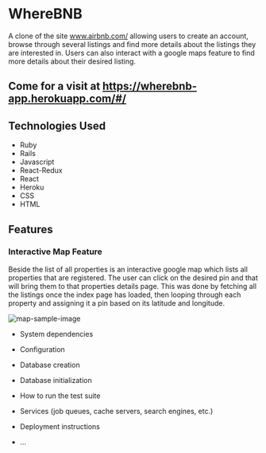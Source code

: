 # WhereBNB
A clone of the site www.airbnb.com/ allowing users to create an account, browse through several listings and find more details about the listings they are interested in. Users can also interact with a google maps feature to find more details about their desired listing. 

## Come for a visit at https://wherebnb-app.herokuapp.com/#/

## Technologies Used

* Ruby
* Rails
* Javascript
* React-Redux
* React
* Heroku
* CSS
* HTML

## Features

### Interactive Map Feature
Beside the list of all properties is an interactive google map which lists all properties that are registered. The user can click on the desired pin and that will bring them to that properties details page. This was done by fetching all the listings once the index page has loaded, then looping through each property and assigning it a pin based on its latitude and longitude.

![map-sample-image](Users/evanleon/app_academy/WhereBNB/app/assets/images/map_shot.png)

* System dependencies

* Configuration

* Database creation

* Database initialization

* How to run the test suite

* Services (job queues, cache servers, search engines, etc.)

* Deployment instructions

* ...

